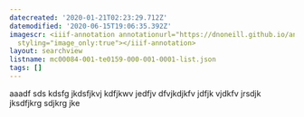 ```yaml
---
datecreated: '2020-01-21T02:23:29.712Z'
datemodified: '2020-06-15T19:06:35.392Z'
imagescr: <iiif-annotation annotationurl="https://dnoneill.github.io/annotate/annotations/07ec6be2-3bf5-11ea-b7bc-2e92e7fce94e.json"
  styling="image_only:true"></iiif-annotation>
layout: searchview
listname: mc00084-001-te0159-000-001-0001-list.json
tags: []
---
```

aaadf sds kdsfg jkdsfjkvj kdfjkwv jedfjv dfvjkdjkfv jdfjk vjdkfv jrsdjk jksdfjkrg sdjkrg jke